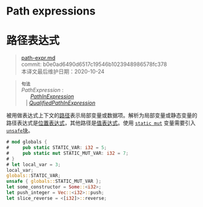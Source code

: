 # Path expressions
# 路径表达式

>[path-expr.md](https://github.com/rust-lang/reference/blob/master/src/expressions/path-expr.md)\
>commit: b0e0ad6490d6517c19546b1023948986578fc378 \
>本译文最后维护日期：2020-10-24

> **<sup>句法</sup>**\
> _PathExpression_ :\
> &nbsp;&nbsp; &nbsp;&nbsp; [_PathInExpression_]\
> &nbsp;&nbsp; | [_QualifiedPathInExpression_]

被用做表达式上下文的[路径][path]表示局部变量或数据项。解析为局部变量或静态变量的路径表达式是[位置表达式][place expressions]，其他路径是[值表达式][value expressions]。使用 [`static mut`] 变量需要引入 [`unsafe`块][`unsafe` block]。

```rust
# mod globals {
#     pub static STATIC_VAR: i32 = 5;
#     pub static mut STATIC_MUT_VAR: i32 = 7;
# }
# let local_var = 3;
local_var;
globals::STATIC_VAR;
unsafe { globals::STATIC_MUT_VAR };
let some_constructor = Some::<i32>;
let push_integer = Vec::<i32>::push;
let slice_reverse = <[i32]>::reverse;
```

[_PathInExpression_]: ../paths.md#paths-in-expressions
[_QualifiedPathInExpression_]: ../paths.md#qualified-paths
[place expressions]: ../expressions.md#place-expressions-and-value-expressions
[value expressions]: ../expressions.md#place-expressions-and-value-expressions
[path]: ../paths.md
[`static mut`]: ../items/static-items.md#mutable-statics
[`unsafe` block]: block-expr.md#unsafe-blocks

<!-- 2020-11-7-->
<!-- checked -->

